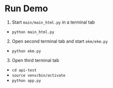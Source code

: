 # Run Demo
1. Start `main/main_html.py` in a terminal tab
- `python main_html.py`
2. Open second terminal tab and start `ekm/ekm.py`
- `python ekm.py`
3. Open third terminal tab
- `cd api-test`
- `source venv/bin/activate`
- `python app.py`
